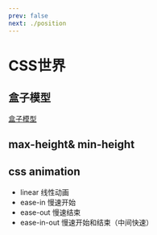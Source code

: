 ```yaml
---
prev: false
next: ./position
---
```

# CSS世界

## 盒子模型
[盒子模型](./box.md)

## max-height& min-height




## css animation

* linear 线性动画
* ease-in 慢速开始
* ease-out 慢速结束
* ease-in-out 慢速开始和结束（中间快速）
